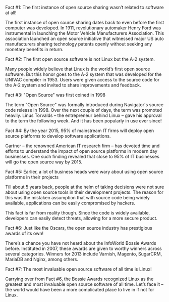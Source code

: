 Fact #1: The first instance of open source sharing wasn’t related to software at all!

The first instance of open source sharing dates back to even before the first computer was developed. In 1911, revolutionary automaker Henry Ford was instrumental in launching the Motor Vehicle Manufacturers Association. This association launched an open source initiative that witnessed major US auto manufacturers sharing technology patents openly without seeking any monetary benefits in return.

Fact #2: The first open source software is not Linux but the A-2 system.

Many people widely believe that Linux is the world’s first open source software. But this honor goes to the A-2 system that was developed for the UNIVAC compiler in 1953. Users were given access to the source code for the A-2 system and invited to share improvements and feedback.

Fact #3: "Open Source" was first coined in 1998

The term "Open Source" was formally introduced during Navigator's source code release in 1998. Over the next couple of days, the term was promoted heavily. Linus Torvalds – the entrepreneur behind Linux – gave his approval to the term the following week. And it has been popularly in use ever since!

Fact #4: By the year 2015, 95% of mainstream IT firms will deploy open source platforms to develop software applications.

Gartner – the renowned American IT research firm – has devoted time and efforts to understand the impact of open source platforms in modern day businesses. One such finding revealed that close to 95% of IT businesses will go the open source way by 2015.

Fact #5: Earlier, a lot of business heads were wary about using open source platforms in their projects

Till about 5 years back, people at the helm of taking decisions were not sure about using open source tools in their development projects. The reason for this was the mistaken assumption that with source code being widely available, applications can be easily compromised by hackers.

This fact is far from reality though. Since the code is widely available, developers can easily detect threats, allowing for a more secure product.

Fact #6: Just like the Oscars, the open source industry has prestigious awards of its own!

There’s a chance you have not heard about the InfoWorld Bossie Awards before. Instituted in 2007, these awards are given to worthy winners across several categories. Winners for 2013 include Varnish, Magento, SugarCRM, MariaDB and Nginx, among others.

Fact #7: The most invaluable open source software of all time is Linux!

Carrying over from Fact #6, the Bossie Awards recognized Linux as the greatest and most invaluable open source software of all time. Let’s face it – the world would have been a more complicated place to live in if not for Linux.
